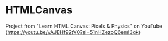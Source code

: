 # HTMLCanvas
Project from "Learn HTML Canvas: Pixels &amp; Physics" on YouTube (https://youtu.be/vAJEHf92tV0?si=51nHZezoQ6emI3qk)
